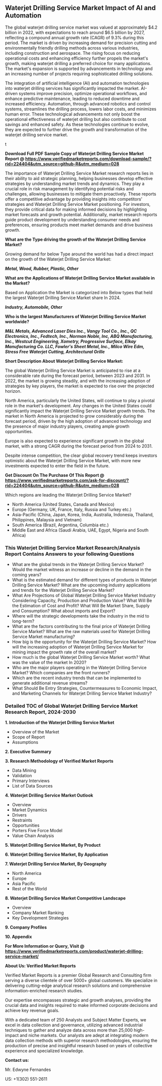 <h2>Waterjet Drilling Service Market Impact of AI and Automation</h2><p>The global waterjet drilling service market was valued at approximately $4.2 billion in 2022, with expectations to reach around $6.5 billion by 2027, reflecting a compound annual growth rate (CAGR) of 9.3% during this period. The market is driven by increasing demand for precision cutting and environmentally friendly drilling methods across various industries, including construction and aerospace. The rising focus on reducing operational costs and enhancing efficiency further propels the market's growth, making waterjet drilling a preferred choice for many applications. The market's expansion is supported by advancements in technology and an increasing number of projects requiring sophisticated drilling solutions.</p><p>The integration of artificial intelligence (AI) and automation technologies into waterjet drilling services has significantly impacted the market. AI-driven systems improve precision, optimize operational workflows, and enhance predictive maintenance, leading to reduced downtime and increased efficiency. Automation, through advanced robotics and control systems, streamlines the drilling process, lowers labor costs, and minimizes human error. These technological advancements not only boost the operational effectiveness of waterjet drilling but also contribute to cost savings and enhanced safety. As these technologies continue to evolve, they are expected to further drive the growth and transformation of the waterjet drilling service market.</p>t</p><p id="" class=""><strong>Download Full PDF Sample Copy of Waterjet Drilling Service Market Report @ <a href="https://www.verifiedmarketreports.com/download-sample/?rid=224404&utm_source=github-R&utm_medium=028" target="_blank">https://www.verifiedmarketreports.com/download-sample/?rid=224404&utm_source=github-R&utm_medium=028</a></strong></p><p>The importance of&nbsp;Waterjet Drilling Service Market research reports lies in their ability to aid strategic planning, helping businesses develop effective strategies by understanding market trends and dynamics. They play a crucial role in risk management by identifying potential risks and challenges, allowing businesses to mitigate them proactively. These reports offer a competitive advantage by providing insights into competitors' strategies and Waterjet Drilling Service Market positioning. For investors, they provide critical data for making informed decisions by highlighting market forecasts and growth potential. Additionally, market research reports guide product development by understanding consumer needs and preferences, ensuring products meet market demands and drive business growth.</p><p><strong>What are the&nbsp;Type driving the growth of the Waterjet Drilling Service Market?</strong></p><p id="" class="">Growing demand for below Type around the world has had a direct impact on the growth of the Waterjet Drilling Service Market:</p><em><strong>Metal, Wood, Rubber, Plastic, Other</strong></em></p><strong>What are the&nbsp;Applications&nbsp;of Waterjet Drilling Service Market available in the Market?</strong></p><p id="" class="">Based on Application the Market is categorized into Below types that held the largest Waterjet Drilling Service Market share In 2024.</p><em><strong>Industry, Automobile, Other</strong></em></p><strong>Who is the largest Manufacturers of Waterjet Drilling Service Market worldwide?</strong></p><p><em><strong>M&L Metals, Advanced Laser Dies Inc., Vangy Tool Co., Inc., QC Electronics, Inc., Fedtech, Inc., Norman Noble, Inc, ABQ Manufacturing, Inc., Westcut Engineering, Xometry, Progressive Surface, Elkay Manufacturing Co. LLC, Fowler's Sheet Metal, Inc., Milco Wire Edm, Stress Free Waterjet Cutting, Architectural Grille</strong></em></p><p id="" class=""><strong>Short Description About Waterjet Drilling Service Market:</strong></p><p>The global Waterjet Drilling Service Market is anticipated to rise at a considerable rate during the forecast period, between 2023 and 2031. In 2022, the market is growing steadily, and with the increasing adoption of strategies by key players, the market is expected to rise over the projected horizon.</p><p>North America, particularly the United States, will continue to play a pivotal role in the market's development. Any changes in the United States could significantly impact the Waterjet Drilling Service Market growth trends. The market in North America is projected to grow considerably during the forecast period, driven by the high adoption of advanced technology and the presence of major industry players, creating ample growth opportunities.</p><p>Europe is also expected to experience significant growth in the global market, with a strong CAGR during the forecast period from 2024 to 2031.</p><p>Despite intense competition, the clear global recovery trend keeps investors optimistic about the Waterjet Drilling Service Market, with more new investments expected to enter the field in the future.</p><p id="" class=""><strong>Get Discount On The Purchase Of This Report @ <a href="https://www.verifiedmarketreports.com/ask-for-discount/?rid=224404&utm_source=github-R&utm_medium=028" target="_blank">https://www.verifiedmarketreports.com/ask-for-discount/?rid=224404&utm_source=github-R&utm_medium=028</a></strong></p>Which regions are leading the Waterjet Drilling Service Market?</p><ul><li>North America (United States, Canada and Mexico)</li><li>Europe (Germany, UK, France, Italy, Russia and Turkey etc.)</li><li>Asia-Pacific (China, Japan, Korea, India, Australia, Indonesia, Thailand, Philippines, Malaysia and Vietnam)</li><li>South America (Brazil, Argentina, Columbia etc.)</li><li>Middle East and Africa (Saudi Arabia, UAE, Egypt, Nigeria and South Africa)</li></ul><h3 id="" class="">This Waterjet Drilling Service Market Research/Analysis Report Contains Answers to your following Questions</h3><ul><li>What are the global trends in the Waterjet Drilling Service Market? Would the market witness an increase or decline in the demand in the coming years?</li><li>What is the estimated demand for different types of products in Waterjet Drilling Service Market? What are the upcoming industry applications and trends for the Waterjet Drilling Service Market?</li><li>What Are Projections of Global Waterjet Drilling Service Market Industry Considering Capacity, Production and Production Value? What Will Be the Estimation of Cost and Profit? What Will Be Market Share, Supply and Consumption? What about imports and Export?</li><li>Where will the strategic developments take the industry in the mid to long-term?</li><li>What are the factors contributing to the final price of Waterjet Drilling Service Market? What are the raw materials used for Waterjet Drilling Service Market manufacturing?</li><li>How big is the opportunity for the Waterjet Drilling Service Market? How will the increasing adoption of Waterjet Drilling Service Market for mining impact the growth rate of the overall market?</li><li>How much is the global Waterjet Drilling Service Market worth? What was the value of the market In 2020?</li><li>Who are the major players operating in the Waterjet Drilling Service Market? Which companies are the front runners?</li><li>Which are the recent industry trends that can be implemented to generate additional revenue streams?</li><li>What Should Be Entry Strategies, Countermeasures to Economic Impact, and Marketing Channels for Waterjet Drilling Service Market Industry?</li></ul><h3 id="" class="">Detailed TOC of Global Waterjet Drilling Service Market Research Report, 2024-2030</h3><p id="" class=""><strong>1. Introduction of the Waterjet Drilling Service Market</strong></p><ul><li>Overview of the Market</li><li>Scope of Report</li><li>Assumptions</li></ul><p id="" class=""><strong>2. Executive Summary</strong></p><p id="" class=""><strong>3. Research Methodology of Verified Market Reports</strong></p><ul><li>Data Mining</li><li>Validation</li><li>Primary Interviews</li><li>List of Data Sources</li></ul><p id="" class=""><strong>4. Waterjet Drilling Service Market Outlook</strong></p><ul><li>Overview</li><li>Market Dynamics</li><li>Drivers</li><li>Restraints</li><li>Opportunities</li><li>Porters Five Force Model</li><li>Value Chain Analysis</li></ul><p id="" class=""><strong>5. Waterjet Drilling Service Market, By Product</strong></p><p id="" class=""><strong>6. Waterjet Drilling Service Market, By Application</strong></p><p id="" class=""><strong>7. Waterjet Drilling Service Market, By Geography</strong></p><ul><li>North America</li><li>Europe</li><li>Asia Pacific</li><li>Rest of the World</li></ul><p id="" class=""><strong>8. Waterjet Drilling Service Market Competitive Landscape</strong></p><ul><li>Overview</li><li>Company Market Ranking</li><li>Key Development Strategies</li></ul><p id="" class=""><strong>9. Company Profiles</strong></p><p id="" class=""><strong>10. Appendix</strong></p><p id="" class=""><strong>For More Information or Query, Visit @ <a href="https://www.verifiedmarketreports.com/product/waterjet-drilling-service-market/" target="_blank">https://www.verifiedmarketreports.com/product/waterjet-drilling-service-market/</a></strong></p><p id="" class=""><strong>About Us: Verified Market Reports</strong></p><p id="" class="">Verified Market Reports is a premier Global Research and Consulting firm serving a diverse clientele of over 5000+ global customers. We specialize in delivering cutting-edge analytical research solutions and comprehensive information-enriched research studies.</p><p id="" class="">Our expertise encompasses strategic and growth analyses, providing the crucial data and insights required to make informed corporate decisions and achieve key revenue goals.</p><p id="" class="">With a dedicated team of 250 Analysts and Subject Matter Experts, we excel in data collection and governance, utilizing advanced industrial techniques to gather and analyze data across more than 25,000 high-impact and niche markets. Our analysts are adept at integrating modern data collection methods with superior research methodologies, ensuring the production of precise and insightful research based on years of collective experience and specialized knowledge.</p><p id="" class=""><strong>Contact us:</strong></p><p id="" class="">Mr. Edwyne Fernandes</p><p id="" class="">US: +1(302) 551-2611</p>